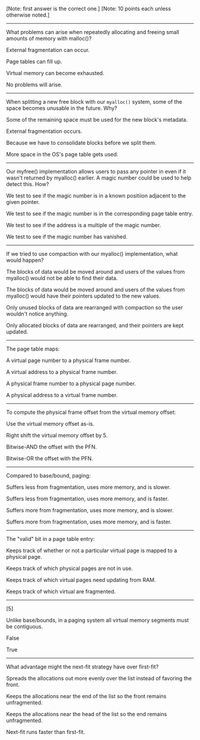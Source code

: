 [Note: first answer is the correct one.]
[Note: 10 points each unless otherwise noted.]

---

What problems can arise when repeatedly allocating and freeing small amounts of memory with malloc()?

External fragmentation can occur.

Page tables can fill up.

Virtual memory can become exhausted.

No problems will arise.

---

When splitting a new free block with our `myalloc()` system, some of the space becomes unusable in the future. Why?

Some of the remaining space must be used for the new block's metadata.

External fragmentation occurs.

Because we have to consolidate blocks before we split them.

More space in the OS's page table gets used.

---

Our myfree() implementation allows users to pass any pointer in even if it wasn't returned by myalloc() earlier. A magic number could be used to help detect this. How?

We test to see if the magic number is in a known positiion adjacent to the given pointer.

We test to see if the magic number is in the corresponding page table entry.

We test to see if the address is a multiple of the magic number.

We test to see if the magic number has vanished.

---

If we tried to use compaction with our myalloc() implementation, what would happen?

The blocks of data would be moved around and users of the values from myalloc() would not be able to find their data.

The blocks of data would be moved around and users of the values from myalloc() would have their pointers updated to the new values.

Only unused blocks of data are rearranged with compaction so the user wouldn't notice anything.

Only allocated blocks of data are rearranged, and their pointers are kept updated.

---

The page table maps:

A virtual page number to a physical frame number.

A virtual address to a physical frame number.

A physical frame number to a physical page number.

A physical address to a virtual frame number.

---

To compute the physical frame offset from the virtual memory offset:

Use the virtual memory offset as-is.

Right shift the virtual memory offset by 5.

Bitwise-AND the offset with the PFN.

Bitwise-OR the offset with the PFN.

---

Compared to base/bound, paging:

Suffers less from fragmentation, uses more memory, and is slower.

Suffers less from fragmentation, uses more memory, and is faster.

Suffers more from fragmentation, uses more memory, and is slower.

Suffers more from fragmentation, uses more memory, and is faster.

---

The "valid" bit in a page table entry:

Keeps track of whether or not a particular virtual page is mapped to a physical page.

Keeps track of which physical pages are not in use.

Keeps track of which virtual pages need updating from RAM.

Keeps track of which virtual are fragmented.

---

[5]

Unlike base/bounds, in a paging system all virtual memory segments must be contiguous.

False

True

---

What advantage might the next-fit strategy have over first-fit?

Spreads the allocations out more evenly over the list instead of favoring the front.

Keeps the allocations near the end of the list so the front remains unfragmented.

Keeps the allocations near the head of the list so the end remains unfragmented.

Next-fit runs faster than first-fit.
